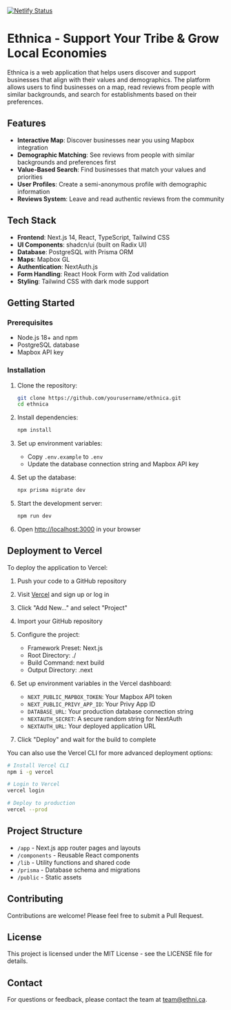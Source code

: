[![Netlify Status](https://api.netlify.com/api/v1/badges/b6e60398-7921-49a7-bb0d-e70304031e21/deploy-status)](https://app.netlify.com/sites/ethnica-labs/deploys)

# Ethnica - Support Your Tribe & Grow Local Economies

Ethnica is a web application that helps users discover and support businesses that align with their values and demographics. The platform allows users to find businesses on a map, read reviews from people with similar backgrounds, and search for establishments based on their preferences.

## Features

- **Interactive Map**: Discover businesses near you using Mapbox integration
- **Demographic Matching**: See reviews from people with similar backgrounds and preferences first
- **Value-Based Search**: Find businesses that match your values and priorities
- **User Profiles**: Create a semi-anonymous profile with demographic information
- **Reviews System**: Leave and read authentic reviews from the community

## Tech Stack

- **Frontend**: Next.js 14, React, TypeScript, Tailwind CSS
- **UI Components**: shadcn/ui (built on Radix UI)
- **Database**: PostgreSQL with Prisma ORM
- **Maps**: Mapbox GL
- **Authentication**: NextAuth.js
- **Form Handling**: React Hook Form with Zod validation
- **Styling**: Tailwind CSS with dark mode support

## Getting Started

### Prerequisites

- Node.js 18+ and npm
- PostgreSQL database
- Mapbox API key

### Installation

1. Clone the repository:
   ```bash
   git clone https://github.com/yourusername/ethnica.git
   cd ethnica
   ```

2. Install dependencies:
   ```bash
   npm install
   ```

3. Set up environment variables:
   - Copy `.env.example` to `.env`
   - Update the database connection string and Mapbox API key

4. Set up the database:
   ```bash
   npx prisma migrate dev
   ```

5. Start the development server:
   ```bash
   npm run dev
   ```

6. Open [http://localhost:3000](http://localhost:3000) in your browser

## Deployment to Vercel

To deploy the application to Vercel:

1. Push your code to a GitHub repository

2. Visit [Vercel](https://vercel.com) and sign up or log in

3. Click "Add New..." and select "Project"

4. Import your GitHub repository

5. Configure the project:
   - Framework Preset: Next.js
   - Root Directory: ./
   - Build Command: next build
   - Output Directory: .next

6. Set up environment variables in the Vercel dashboard:
   - `NEXT_PUBLIC_MAPBOX_TOKEN`: Your Mapbox API token
   - `NEXT_PUBLIC_PRIVY_APP_ID`: Your Privy App ID
   - `DATABASE_URL`: Your production database connection string
   - `NEXTAUTH_SECRET`: A secure random string for NextAuth
   - `NEXTAUTH_URL`: Your deployed application URL

7. Click "Deploy" and wait for the build to complete

You can also use the Vercel CLI for more advanced deployment options:

```bash
# Install Vercel CLI
npm i -g vercel

# Login to Vercel
vercel login

# Deploy to production
vercel --prod
```

## Project Structure

- `/app` - Next.js app router pages and layouts
- `/components` - Reusable React components
- `/lib` - Utility functions and shared code
- `/prisma` - Database schema and migrations
- `/public` - Static assets

## Contributing

Contributions are welcome! Please feel free to submit a Pull Request.

## License

This project is licensed under the MIT License - see the LICENSE file for details.

## Contact

For questions or feedback, please contact the team at team@ethni.ca.
